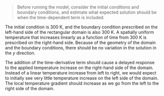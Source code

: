 > Before running the model, consider the initial conditions and boundary conditions,
> and estimate what expected solution should be when the time-dependent term
> is included.

The initial condition is 300 K, and the boundary condition prescribed on the left-hand
side of the rectangular domain is also 300 K. A spatially uniform temperature
that increases linearly as a function of time from 300 K is prescribed on the right-hand
side. Because of the geometry of the domain and the boundary conditions, there should
be no variation in the solution in the $y$ direction.

The addition of the time-derivative term should cause a delayed response to the applied
temperature increase on the right-hand side of the domain. Instead of a linear temperature
increase from left to right, we would expect to initially see very little temperature
increase on the left side of the domain. The local temperature gradient should increase
as we go from the left to the right side of the domain.
